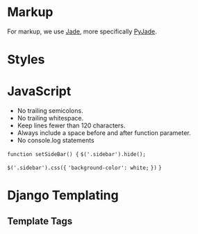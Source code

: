 # Markup 
For markup, we use [Jade](http://jade-lang.com/), more specifically [PyJade](https://github.com/syrusakbary/pyjade).

# Styles
# JavaScript
* No trailing semicolons.
* No trailing whitespace.
* Keep lines fewer than 120 characters.
* Always include a space before and after function parameter.
* No console.log statements

`function setSideBar() {`
  `$('.sidebar').hide();`

  `$('.sidebar').css({`
    `'background-color': white;`
  `})`
`}`

# Django Templating
## Template Tags